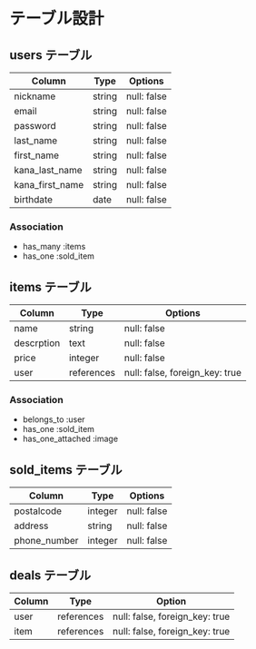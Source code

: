 # テーブル設計

## users テーブル

| Column          | Type     | Options     |
| --------------- | -------- | ----------- |
| nickname        | string   | null: false |
| email           | string   | null: false |
| password        | string   | null: false |
| last_name       | string   | null: false |
| first_name      | string   | null: false |
| kana_last_name  | string   | null: false |
| kana_first_name | string   | null: false |
| birthdate       | date     | null: false |
### Association

- has_many :items
- has_one :sold_item

## items テーブル

| Column     | Type       | Options                        |
| ---------- | ---------- | ------------------------------ |
| name       | string     | null: false                    | 
| descrption | text       | null: false                    |
| price      | integer    | null: false                    |
| user       | references | null: false, foreign_key: true |

### Association

- belongs_to :user
- has_one :sold_item
- has_one_attached :image

## sold_items テーブル

| Column       | Type    | Options     |
| ------------ | ------- | ----------- |
| postalcode   | integer | null: false |
| address      | string  | null: false | 
| phone_number | integer | null: false |

## deals テーブル

| Column | Type       | Option                         |
| ------ | ---------- | ------------------------------ |
| user   | references | null: false, foreign_key: true |
| item   | references | null: false, foreign_key: true | 

